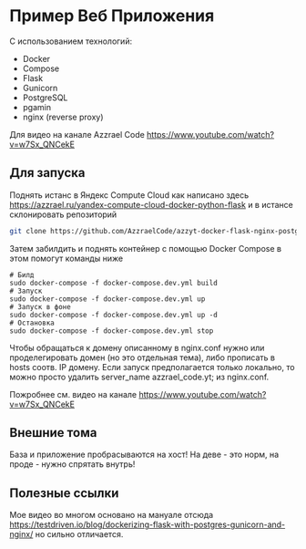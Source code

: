 # Пример Веб Приложения

С использованием технологий:

- Docker 
- Compose 
- Flask 
- Gunicorn 
- PostgreSQL 
- pgamin
- nginx (reverse proxy) 

Для видео на канале Azzrael Code https://www.youtube.com/watch?v=w7Sx_QNCekE

## Для запуска

Поднять истанс в Яндекс Compute Cloud как написано здесь https://azzrael.ru/yandex-compute-cloud-docker-python-flask 
и в истансе склонировать репозиторий

```bash
git clone https://github.com/AzzraelCode/azzyt-docker-flask-nginx-postgresql.git app
```

Затем забилдить и поднять контейнер с помощью Docker Compose
в этом помогут команды ниже

```
# Билд
sudo docker-compose -f docker-compose.dev.yml build
# Запуск
sudo docker-compose -f docker-compose.dev.yml up
# Запуск в фоне
sudo docker-compose -f docker-compose.dev.yml up -d
# Остановка
sudo docker-compose -f docker-compose.dev.yml stop
```
Чтобы обращаться к домену описанному в nginx.conf нужно или проделегировать домен (но это отдельная тема),
либо прописать в hosts соотв. IP домену. Если запуск предполагается только локально, то можно просто удалить server_name azzrael_code.yt;
из nginx.conf. 

Пожробнее см. видео на канале https://www.youtube.com/watch?v=w7Sx_QNCekE

## Внешние тома

База и приложение пробрасываются на хост! На деве - это норм, на проде - нужно спрятать внутрь!

## Полезные ссылки

Мое видео во многом основано на мануале отсюда https://testdriven.io/blog/dockerizing-flask-with-postgres-gunicorn-and-nginx/ но сильно отличается. 